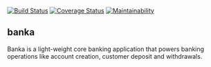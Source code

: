 [![Build Status](https://travis-ci.com/Xwebyna/banka.svg?branch=development)](https://travis-ci.com/Xwebyna/banka) [![Coverage Status](https://coveralls.io/repos/github/Xwebyna/banka/badge.svg?branch=development)](https://coveralls.io/github/Xwebyna/banka?branch=development) [![Maintainability](https://api.codeclimate.com/v1/badges/cc41be350a7b19176b94/maintainability)](https://codeclimate.com/github/Xwebyna/banka/maintainability)

## banka
Banka is a light-weight core banking application that powers banking operations like account creation, customer deposit and withdrawals. 
